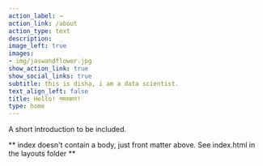 ```yaml
---
action_label: →
action_link: /about
action_type: text
description: 
image_left: true
images:
- img/jaswandflower.jpg
show_action_link: true
show_social_links: true
subtitle: this is disha, i am a data scientist.
text_align_left: false
title: Hello! नमस्कार!
type: home
---
```


A short introduction to be included.

** index doesn't contain a body, just front matter above.
See index.html in the layouts folder **
